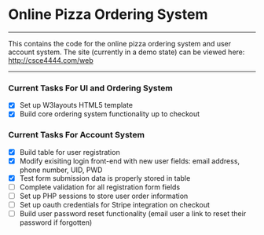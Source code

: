 # Online Pizza Ordering System

------------------------------------------------------------

This contains the code for the online pizza ordering system and user account system. 
The site (currently in a demo state) can be viewed here: http://csce4444.com/web

------------------------------------------------------------

### Current Tasks For UI and Ordering System

- [x] Set up W3layouts HTML5 template
- [x] Build core ordering system functionality up to checkout

### Current Tasks For Account System
- [x] Build table for user registration
- [x] Modify exisiting login front-end with new user fields: email address, phone number, UID, PWD
- [x] Test form submission data is properly stored in table
- [ ] Complete validation for all registration form fields
- [ ] Set up PHP sessions to store user order information
- [ ] Set up oauth credentials for Stripe integration on checkout
- [ ] Build user password reset functionality (email user a link to reset their password if forgotten)

